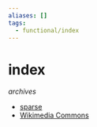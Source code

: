 ```yaml
---
aliases: []
tags:
  - functional/index
---
```


# index
_archives_

- [sparse](sparse/index.md)
- [Wikimedia Commons](Wikimedia%20Commons/index.md)
